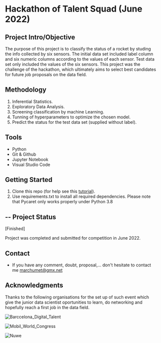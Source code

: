 
# Hackathon of Talent Squad (June 2022)

## Project Intro/Objective

The purpose of this project is to classify the status of a rocket by studing the info collected by six sensors. The initial data set included label column and six numeric columns according to the values of each sensor. Test data set only included the values of the six sensors.
This project was the challenge of the hackathon, which ultimately aims to select best candidates for future job proposals on the data field.

## Methodology

1. Inferential Statistics.
2. Exploratory Data Analysis.
3. Screening classification by machine Learning.
4. Tunning of hyperparameters to optimize the chosen model.
5. Predict the status for the test data set (supplied without label).

## Tools

* Python
* Git & Github
* Jupyter Notebook
* Visual Studio Code

## Getting Started

1. Clone this repo (for help see this [tutorial](https://help.github.com/articles/cloning-a-repository/)).
2. Use requirements.txt to install all required dependencies. Please note that Pycaret only works properly under Python 3.8

## -- Project Status 

[Finished]

Project was completed and submitted for competition in June 2022.

## Contact

* If you have any comment, doubt, proposal,... don't hesitate to contact me marchumet@gmx.net

## Acknowledgments

Thanks to the following organisations for the set up of such event which give the junior data scientist oportunities to learn, do networking and hopefully reach a first job in the data field.

![Barccelona_Digital_Talent](https://challenges-asset-files.s3.us-east-2.amazonaws.com/companies/BDT_card.png)

![Mobil_World_Congress](https://challenges-asset-files.s3.us-east-2.amazonaws.com/companies/MWC_card.png)

![Nuwe](https://elreferente.es/wp-content/uploads/2021/12/LOGO_LETTERS_MONO-3.png)
